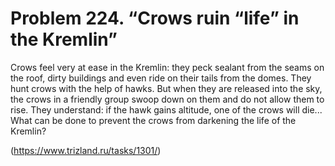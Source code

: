 # Problem 224. “Crows ruin “life” in the Kremlin”

Crows feel very at ease in the Kremlin: they peck sealant from the seams on the roof, dirty buildings and even ride on their tails from the domes. They hunt crows with the help of hawks. But when they are released into the sky, the crows in a friendly group swoop down on them and do not allow them to rise. They understand: if the hawk gains altitude, one of the crows will die... What can be done to prevent the crows from darkening the life of the Kremlin?

(https://www.trizland.ru/tasks/1301/)